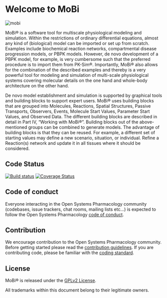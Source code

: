 # Welcome to MoBi
![mobi](https://cloud.githubusercontent.com/assets/1041237/22438534/5b8d6b28-e6fa-11e6-9180-3d079eea356a.png)

MoBi® is a software tool for multiscale physiological modeling and simulation. 
Within the restrictions of ordinary differential equations, almost any kind of (biological) model 
can be imported or set up from scratch. Examples include biochemical reaction networks, 
compartmental disease progression models, or PBPK models. However, de novo development of a PBPK model, 
for example, is very cumbersome such that the preferred procedure is to import them from PK-Sim®. 
Importantly, MoBi® also allows for the combination of the described examples and thereby is a very powerful tool 
for modeling and simulation of multi-scale physiological systems covering molecular details on the one hand 
and whole-body architecture on the other hand.

De novo model establishment and simulation is supported by graphical tools and building blocks to support expert users. 
MoBi® uses building blocks that are grouped into Molecules, Reactions, Spatial Structures, Passive Transports, 
Observers, Events, Molecule Start Values, Parameter Start Values, and Observed Data. 
The different building blocks are described in detail in Part IV, “Working with MoBi®”. 
Building blocks out of the above-mentioned groups can be combined to generate models. 
The advantage of building blocks is that they can be reused. For example, a different set of starting values 
may define a new scenario, situation, or individual. Refine a Reaction(s) network and update it in all tissues 
where it should be considered.

## Code Status
[![Build status](https://ci.appveyor.com/api/projects/status/qgv5bpwys5snl7mk/branch/develop?svg=true)](https://ci.appveyor.com/project/open-systems-pharmacology-ci/mobi/branch/develop)
[![Coverage Status](https://coveralls.io/repos/github/Open-Systems-Pharmacology/MoBi/badge.svg?branch=develop)](https://coveralls.io/github/Open-Systems-Pharmacology/MoBi?branch=develop)

## Code of conduct
Everyone interacting in the Open Systems Pharmacology community (codebases, issue trackers, chat rooms, mailing lists etc...) is expected to follow the Open Systems Pharmacology [code of conduct](https://github.com/Open-Systems-Pharmacology/Suite/blob/master/CODE_OF_CONDUCT.md).

## Contribution
We encourage contribution to the Open Systems Pharmacology community. Before getting started please read the [contribution guidelines](https://github.com/Open-Systems-Pharmacology/Suite/blob/master/CONTRIBUTING.md). If you are contributing code, please be familiar with the [coding standard](https://github.com/Open-Systems-Pharmacology/Suite/blob/master/CODING_STANDARD.md).

## License
MoBi® is released under the [GPLv2 License](LICENSE).

All trademarks within this document belong to their legitimate owners.
